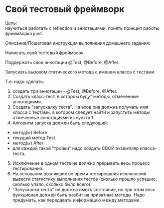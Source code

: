 # Свой тестовый фреймворк

Цель:\
научиться работать с reflection и аннотациями,
понять принцип работы фреймворка junit.

Описание/Пошаговая инструкция выполнения домашнего задания:

Написать свой тестовый фреймворк.


Поддержать свои аннотации @Test, @Before, @After.


Запускать вызовом статического метода с именем класса с тестами.


Т.е. надо сделать:

1. создать три аннотации - @Test, @Before, @After.
2. Создать класс-тест, в котором будут методы, отмеченные аннотациями.
3. Создать "запускалку теста". На вход она должна получать имя класса с тестами, в котором следует найти и запустить методы отмеченные аннотациями из пункта 1.
4. Алгоритм запуска должен быть следующий:
- метод(ы) Before
- текущий метод Test
- метод(ы) After
- для каждой такой "тройки" надо создать СВОЙ экземпляр класса-теста.
5. Исключение в одном тесте не должно прерывать весь процесс тестирования.
6. На основании возникших во время тестирования исключений вывести статистику выполнения тестов (сколько прошло успешно, сколько упало, сколько было всего)
7. "Запускалка теста" не должна иметь состояние, но при этом весь функционал должен быть разбит на приватные методы.
Надо придумать, как передавать информацию между методами.